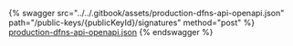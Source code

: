 {% swagger src="../../.gitbook/assets/production-dfns-api-openapi.json" path="/public-keys/{publicKeyId}/signatures" method="post" %}
[production-dfns-api-openapi.json](../../.gitbook/assets/production-dfns-api-openapi.json)
{% endswagger %}

